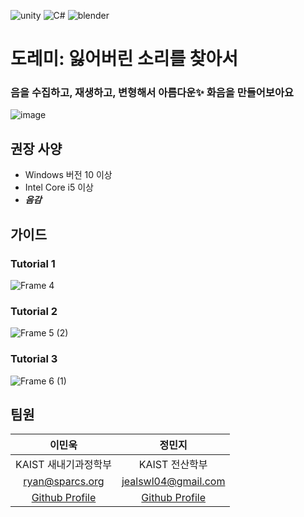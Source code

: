 ![unity](https://img.shields.io/badge/Unity-100000?style=for-the-badge&logo=unity&logoColor=white)
![C#](https://img.shields.io/badge/C%23-239120?style=for-the-badge&logo=csharp&logoColor=white)
![blender](https://img.shields.io/badge/blender-%23F5792A.svg?style=for-the-badge&logo=blender&logoColor=white)

# 도레미: 잃어버린 소리를 찾아서

### 음을 수집하고, 재생하고, 변형해서 아름다운✨ 화음을 만들어보아요

![image](https://github.com/user-attachments/assets/6c5312cc-f270-430d-997f-40f404ed2754)

## 권장 사양

- Windows 버전 10 이상
- Intel Core i5 이상
- ***음감***

## 가이드

### Tutorial 1
![Frame 4](https://github.com/user-attachments/assets/4ee0cdaf-3da9-4b73-8af5-5d0abdc25cf2)

### Tutorial 2
![Frame 5 (2)](https://github.com/user-attachments/assets/2f2a7e97-51bd-4c56-9fc5-1f5ea0a494c6)

### Tutorial 3
![Frame 6 (1)](https://github.com/user-attachments/assets/bab3b10a-186d-4de9-9c60-0637f01c1654)

## 팀원

| 이민욱 | 정민지 |
|:---:|:---:|
| KAIST 새내기과정학부 | KAIST 전산학부 |
| ryan@sparcs.org | jealswl04@gmail.com |
| [Github Profile](https://github.com/callasio) | [Github Profile](https://github.com/aldls) |

